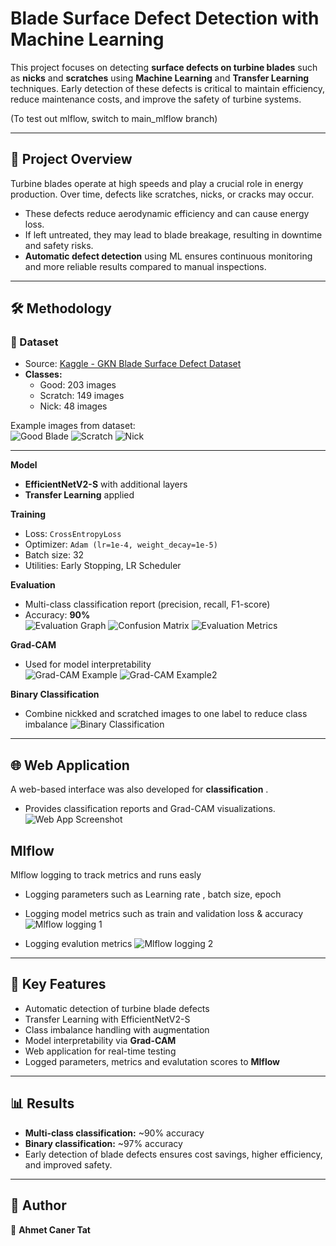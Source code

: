 # Blade Surface Defect Detection with Machine Learning

This project focuses on detecting **surface defects on turbine blades** such as **nicks** and **scratches** using **Machine Learning** and **Transfer Learning** techniques. Early detection of these defects is critical to maintain efficiency, reduce maintenance costs, and improve the safety of turbine systems.

(To test out mlflow, switch to main_mlflow branch)

---

## 📌 Project Overview

Turbine blades operate at high speeds and play a crucial role in energy production. Over time, defects like scratches, nicks, or cracks may occur.

- These defects reduce aerodynamic efficiency and can cause energy loss.
- If left untreated, they may lead to blade breakage, resulting in downtime and safety risks.
- **Automatic defect detection** using ML ensures continuous monitoring and more reliable results compared to manual inspections.

---

## 🛠 Methodology

### 🔹 Dataset

- Source: [Kaggle - GKN Blade Surface Defect Dataset](https://www.kaggle.com/datasets/warcoder/gkn-blade-surface-defect-dataset)
- **Classes:**
  - Good: 203 images
  - Scratch: 149 images
  - Nick: 48 images

Example images from dataset:  
![Good Blade](images/good_example.png) ![Scratch](images/scratch_example.png) ![Nick](images/nick_example.png)

---

**Model**

- **EfficientNetV2-S** with additional layers
- **Transfer Learning** applied

**Training**

- Loss: `CrossEntropyLoss`
- Optimizer: `Adam (lr=1e-4, weight_decay=1e-5)`
- Batch size: 32
- Utilities: Early Stopping, LR Scheduler

**Evaluation**

- Multi-class classification report (precision, recall, F1-score)
- Accuracy: **90%**  
  ![Evaluation Graph](images/evaluation_graph.png)
  ![Confusion Matrix](images/confusion_matrix.png)
  ![Evaluation Metrics](images/eval_multiclass.png)

**Grad-CAM**

- Used for model interpretability  
  ![Grad-CAM Example](images/gradcam1.png)
  ![Grad-CAM Example2](images/gradcam2.png)

**Binary Classification**

- Combine nickked and scratched images to one label to reduce class imbalance
  ![Binary Classification](images/binary_class.png)

---

## 🌐 Web Application

A web-based interface was also developed for **classification** .

- Provides classification reports and Grad-CAM visualizations.  
  ![Web App Screenshot](images/web_app.png)

## Mlflow

Mlflow logging to track metrics and runs easly

- Logging parameters such as Learning rate , batch size, epoch
- Logging model metrics such as train and validation loss & accuracy
  ![Mlflow logging 1](images/mlflow1.png)

- Logging evalution metrics
  ![Mlflow logging 2](images/mlflow2.png)

---

## 🚀 Key Features

- Automatic detection of turbine blade defects
- Transfer Learning with EfficientNetV2-S
- Class imbalance handling with augmentation
- Model interpretability via **Grad-CAM**
- Web application for real-time testing
- Logged parameters, metrics and evalutation scores to **Mlflow**

---

## 📊 Results

- **Multi-class classification:** ~90% accuracy
- **Binary classification:** ~97% accuracy
- Early detection of blade defects ensures cost savings, higher efficiency, and improved safety.

---

## 📌 Author

👤 **Ahmet Caner Tat**

